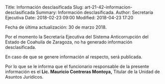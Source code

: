 Title: Información desclasificada
Slug: art-21-42-informacion-desclasificada
Summary: Información desclasificada.
Author: Secretaría Ejecutiva
Date: 2018-02-23 09:00
Modified: 2018-04-23 17:20


Fecha de última actualización: 30 de marzo 2018.

Por el momento la Secretaría Ejecutiva del Sistema Anticorrupción del
Estado de Coahuila de Zaragoza, no ha generado información
desclasificada.

En caso de que se genere información al respecto, será publicada.

Por lo que se le informa que el funcionario responsable de la presente
información es el **Lic. Mauricio Contreras Montoya,** Titular de la
Unidad de Asuntos Jurídicos.
